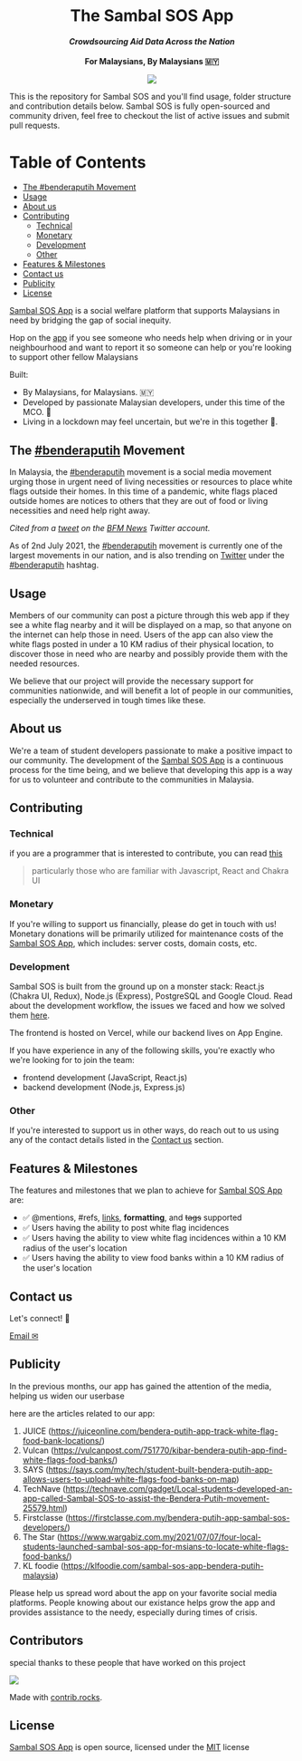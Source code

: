 <h1 align="center">The Sambal SOS App</h1>
<h4 align="center"> <i> Crowdsourcing Aid Data Across the Nation </i> </h4>
<p align="center">
  <strong>For Malaysians, By Malaysians 🇲🇾</strong>
</p>
<p align="center">
  <img src="https://img.shields.io/github/languages/code-size/sidharrth2002/sambal-sos-backend?style=for-the-badge"> </img>
</p>

This is the repository for Sambal SOS and you'll find usage, folder structure and contribution details below. Sambal SOS is fully open-sourced and community driven, feel free to checkout the list of active issues and submit pull requests. 

# Table of Contents

- [The #benderaputih Movement](#the-benderaputih-movement)
- [Usage](#usage)
- [About us](#about-us)
- [Contributing](#contributing)
  - [Technical](#technical)
  - [Monetary](#monetary)
  - [Development](#development)
  - [Other](#other)
- [Features & Milestones](#features--milestones)
- [Contact us](#contact-us)
- [Publicity](#publicity)
- [License](#license)

[Sambal SOS App](http://sambalsos.com/) is a social welfare platform that supports Malaysians in need by bridging the gap of social inequity.

Hop on the [app](http://sambalsos.com/) if you see someone who needs help when driving or in your neighbourhood and want to report it so someone can help or you're looking to support other fellow Malaysians

Built:

- By Malaysians, for Malaysians. 🇲🇾
- Developed by passionate Malaysian developers, under this time of the MCO. 🥰
- Living in a lockdown may feel uncertain, but we're in this together 💪.

## The [#benderaputih](https://twitter.com/hashtag/benderaputih) Movement

In Malaysia, the [#benderaputih](https://twitter.com/hashtag/benderaputih) movement is a social media movement urging those in urgent need of living necessities or resources to place white flags outside their homes. In this time of a pandemic, white flags placed outside homes are notices to others that they are out of food or living necessities and need help right away.

_Cited from a [tweet](https://twitter.com/NewsBFM/status/1409734501631098881) on the [BFM News](https://twitter.com/NewsBFM/) Twitter account._

As of 2nd July 2021, the [#benderaputih](https://twitter.com/hashtag/benderaputih) movement is currently one of the largest movements in our nation, and is also trending on [Twitter](https://twitter.com) under the [#benderaputih](https://twitter.com/hashtag/benderaputih) hashtag.

## Usage

Members of our community can post a picture through this web app if they see a white flag nearby and it will be displayed on a map, so that anyone on the internet can help those in need. Users of the app can also view the white flags posted in under a 10 KM radius of their physical location, to discover those in need who are nearby and possibly provide them with the needed resources.

We believe that our project will provide the necessary support for communities nationwide, and will benefit a lot of people in our communities, especially the underserved in tough times like these.

## About us

We're a team of student developers passionate to make a positive impact to our community. The development of the [Sambal SOS App](http://sambalsos.com/) is a continuous process for the time being, and we believe that developing this app is a way for us to volunteer and contribute to the communities in Malaysia.

## Contributing

### Technical

if you are a programmer that is interested to contribute, you can read [this](./CONTRIBUTING.md)

> particularly those who are familiar with Javascript, React and Chakra UI

### Monetary

If you're willing to support us financially, please do get in touch with us!
Monetary donations will be primarily utilized for maintenance costs of the [Sambal SOS App](http://sambalsos.com/), which includes: server costs, domain costs, etc.

### Development

Sambal SOS is built from the ground up on a monster stack: React.js (Chakra UI, Redux), Node.js (Express), PostgreSQL and Google Cloud.
Read about the development workflow, the issues we faced and how we solved them [here](https://medium.com/@sidharrth2002/how-sambal-sos-scaled-the-complete-development-workflow-8b5401bd952c).

The frontend is hosted on Vercel, while our backend lives on App Engine.

If you have experience in any of the following skills, you're exactly who we're looking for to join the team:

- frontend development (JavaScript, React.js)
- backend development (Node.js, Express.js)

### Other

If you're interested to support us in other ways, do reach out to us using any of the contact details listed in the [Contact us](src/README.md#Contact) section.

## Features & Milestones

The features and milestones that we plan to achieve for [Sambal SOS App](http://sambalsos.com/) are:

- ✅ @mentions, #refs, [links](), **formatting**, and <del>tags</del> supported
- ✅ Users having the ability to post white flag incidences
- ✅ Users having the ability to view white flag incidences within a 10 KM radius of the user's location
- ✅ Users having the ability to view food banks within a 10 KM radius of the user's location

## Contact us

Let's connect! 📧

[Email ✉](mailto:sambalsos.app@gmail.com)

## Publicity

In the previous months, our app has gained the attention of the media, helping us widen our userbase

here are the articles related to our app:

1. JUICE (https://juiceonline.com/bendera-putih-app-track-white-flag-food-bank-locations/)
2. Vulcan (https://vulcanpost.com/751770/kibar-bendera-putih-app-find-white-flags-food-banks/)
3. SAYS (https://says.com/my/tech/student-built-bendera-putih-app-allows-users-to-upload-white-flags-food-banks-on-map)
4. TechNave (https://technave.com/gadget/Local-students-developed-an-app-called-Sambal-SOS-to-assist-the-Bendera-Putih-movement-25579.html)
5. Firstclasse (https://firstclasse.com.my/bendera-putih-app-sambal-sos-developers/)
6. The Star (https://www.wargabiz.com.my/2021/07/07/four-local-students-launched-sambal-sos-app-for-msians-to-locate-white-flags-food-banks/)
7. KL foodie (https://klfoodie.com/sambal-sos-app-bendera-putih-malaysia)

Please help us spread word about the app on your favorite social media platforms. People knowing about our existance helps grow the app and provides assistance to the needy, especially during times of crisis.

## Contributors

special thanks to these people that have worked on this project

<a href="https://github.com/sidharrth2002/sambal-sos-app/graphs/contributors">
  <img src="https://contrib.rocks/image?repo=sidharrth2002/sambal-sos-app" />
</a>

Made with [contrib.rocks](https://contrib.rocks).

## License

[Sambal SOS App](https://www.sambalsos.com/) is open source, licensed under the [MIT](https://choosealicense.com/licenses/mit/) license
